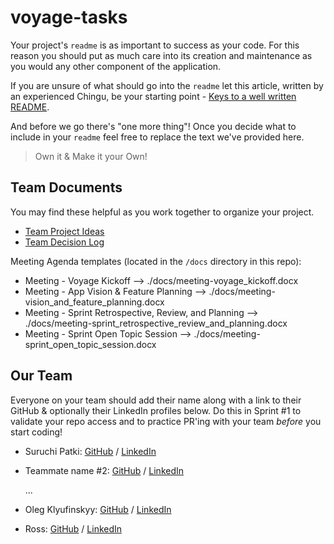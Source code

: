 # voyage-tasks

Your project's `readme` is as important to success as your code. For 
this reason you should put as much care into its creation and maintenance
as you would any other component of the application.

If you are unsure of what should go into the `readme` let this article,
written by an experienced Chingu, be your starting point - 
[Keys to a well written README](https://tinyurl.com/yk3wubft).

And before we go there's "one more thing"! Once you decide what to include
in your `readme` feel free to replace the text we've provided here.

> Own it & Make it your Own!

## Team Documents

You may find these helpful as you work together to organize your project.

- [Team Project Ideas](./docs/team_project_ideas.md)
- [Team Decision Log](./docs/team_decision_log.md)

Meeting Agenda templates (located in the `/docs` directory in this repo):

- Meeting - Voyage Kickoff --> ./docs/meeting-voyage_kickoff.docx
- Meeting - App Vision & Feature Planning --> ./docs/meeting-vision_and_feature_planning.docx
- Meeting - Sprint Retrospective, Review, and Planning --> ./docs/meeting-sprint_retrospective_review_and_planning.docx
- Meeting - Sprint Open Topic Session --> ./docs/meeting-sprint_open_topic_session.docx

## Our Team

Everyone on your team should add their name along with a link to their GitHub
& optionally their LinkedIn profiles below. Do this in Sprint #1 to validate
your repo access and to practice PR'ing with your team *before* you start
coding!

- Suruchi Patki: [GitHub](https://github.com/Supatki) / [LinkedIn](https://linkedin.com/in/Suruchipatki)
- Teammate name #2: [GitHub](https://github.com/ghaccountname) / [LinkedIn](https://linkedin.com/in/liaccountname)

   ...
- Oleg Klyufinskyy: [GitHub](https://github.com/olegklyufinskyy) / [LinkedIn](https://www.linkedin.com/in/oleg-klyufinskyy/)

- Ross: [GitHub](https://github.com/RossaMania) / [LinkedIn](https://www.linkedin.com/in/ross-clettenberg/)

